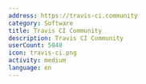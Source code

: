 ```yaml
---
address: https://travis-ci.community
category: Software
title: Travis CI Community
description: Travis CI Community
userCount: 5848
icon: travis-ci.png
activity: medium
language: en
---
```

